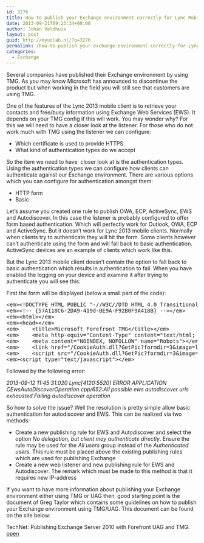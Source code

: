 ```yaml
---
id: 3276
title: How to publish your Exchange environment correctly for Lync Mobile 2013
date: 2013-09-21T09:23:34+00:00
author: Johan Veldhuis
layout: post
guid: http://myuclab.nl/?p=3276
permalink: /how-to-publish-your-exchange-environment-correctly-for-Lync-Mobile-2013/
categories:
  - Exchange
---
```

Several companies have published their Exchange environment by using TMG. As you may know Microsoft has announced to discontinue the product but when working in the field you will still see that customers are using TMG.

One of the features of the Lync 2013 mobile client is to retrieve your contacts and free/busy information using Exchange Web Services (EWS). It depends on your TMG config if this will work. You may wonder why? For this we will need to have a closer look at the listener. For those who do not work much with TMG using the listener we can configure:

  * Which certificate is used to provide HTTPS
  * What kind of authentication types do we accept

So the item we need to have  closer look at is the authentication types. Using the authentication types we can configure how clients can authenticate against our Exchange environment. There are various options which you can configure for authentication amongst them:

  * HTTP form
  * Basic

Let’s assume you created one rule to publish OWA, ECP, ActiveSync, EWS and Autodiscover. In this case the listener is probably configured to offer form based authentication. Which will perfectly work for Outlook, OWA, ECP and ActiveSync. But it doesn’t work for Lync 2013 mobile clients. Normally when clients try to authenticate they will hit the form. Some clients however can’t authenticate using the form and will fall back to basic authentication. ActiveSync devices are an example of clients which work like this.

But the Lync 2013 mobile client doesn’t contain the option to fall back to basic authentication which results in authentication to fail. When you have enabled the logging on your device and examine it after trying to authenticate you will see this:

First the form will be displayed (below a small part of the code):

<pre class="brush: html; gutter: false">&lt;em&gt;&lt;!DOCTYPE HTML PUBLIC "-//W3C//DTD HTML 4.0 Transitional//EN"&gt;&lt;/em&gt;
&lt;em&gt;&lt;!-- {57A118C6-2DA9-419d-BE9A-F92B0F9A418B} --&gt;&lt;/em&gt;
&lt;em&gt;&lt;html&gt;&lt;/em&gt;
&lt;em&gt;&lt;head&gt;&lt;/em&gt;
&lt;em&gt;    &lt;title&gt;Microsoft Forefront TMG&lt;/title&gt;&lt;/em&gt;
&lt;em&gt;    &lt;meta http-equiv="Content-Type" content="text/html; CHARSET=utf-8"&gt;&lt;/em&gt;
&lt;em&gt;    &lt;meta content="NOINDEX, NOFOLLOW" name="Robots"&gt;&lt;/em&gt;
&lt;em&gt;    &lt;link href="/CookieAuth.dll?GetPic?formdir=3&image=logon_style.css" type="text/css" rel="stylesheet"&gt;&lt;/em&gt;
&lt;em&gt;    &lt;script src="/CookieAuth.dll?GetPic?formdir=3&image=flogon.js" type="text/javascript"&gt;&lt;/script&gt;&lt;/em&gt;
&lt;em&gt;&lt;script type="text/javascript"&gt;&lt;/em&gt;</pre>

Followed by the following error:

_2013-09-12 11:45:31.020 Lync[4120:5520] ERROR APPLICATION CEwsAutoDiscoverOperation.cpp/652:All possible ews autodiscover urls exhausted.Failing autodiscover operation_

So how to solve the issue? Well the resolution is pretty simple allow basic authentication for autodiscover and EWS. This can be realized via two methods:

  * Create a new publishing rule for EWS and Autodiscover and select the option _No delegation, but client may authenticate directly_. Ensure the rule may be used for the _All users_ group instead of the _Authenticated users._ This rule must be placed above the existing publishing rules which are used for publishing Exchange
  * Create a new web listener and new publishing rule for EWS and Autodiscover. The remark which must be made to this method is that it requires new IP-address

If you want to have more information about publishing your Exchange environment either using TMG or UAG then  good starting point is the document of Greg Taylor which contains some guidelines on how to publish your Exchange environment using TMG/UAG. This document can be found on the site below:

TechNet: Publishing Exchange Server 2010 with Forefront UAG and TMG: [open](http://blogs.technet.com/b/exchange/archive/2010/07/16/publishing-exchange-server-2010-with-forefront-uag-and-tmg.aspx)